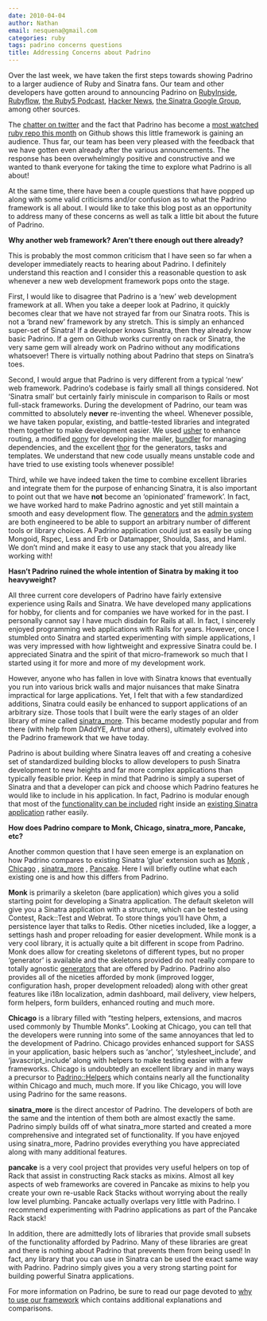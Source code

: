 ```yaml
---
date: 2010-04-04
author: Nathan
email: nesquena@gmail.com
categories: ruby
tags: padrino concerns questions
title: Addressing Concerns about Padrino
---
```


Over the last week, we have taken the first steps towards showing Padrino to a larger audience of Ruby and Sinatra fans. Our team and other developers have gotten around to announcing Padrino on [RubyInside](http://www.rubyinside.com/padrino-sinatra-webapp-framework-3198.html), [Rubyflow](http://rubyflow.com/items/3665), [the Ruby5 Podcast](http://ruby5.envylabs.com/episodes/64-episode-62-march-26-2010), [Hacker News](http://news.ycombinator.com/item?id=1235078), [the Sinatra Google Group](http://groups.google.com/group/sinatrarb/browse_thread/thread/ee691be6213cf0a1/3471ff1def80b062?pli=1), among other sources.

The [chatter on twitter](http://search.twitter.com/search?q=padrino+framework) and the fact that Padrino has become a [most watched ruby repo this month](http://github.com/languages/Ruby) on Github shows this little framework is gaining an audience. Thus far, our team has been very pleased with the feedback that we have gotten even already after the various announcements. The response has been overwhelmingly positive and constructive and we wanted to thank everyone for taking the time to explore what Padrino is all about!

At the same time, there have been a couple questions that have popped up along with some valid criticisms and/or confusion as to what the Padrino framework is all about. I would like to take this blog post as an opportunity to address many of these concerns as well as talk a little bit about the future of Padrino.


**Why another web framework? Aren’t there enough out there already?**

This is probably the most common criticism that I have seen so far when a developer immediately reacts to hearing about Padrino. I definitely understand this reaction and I consider this a reasonable question to ask whenever a new web development framework pops onto the stage.

First, I would like to disagree that Padrino is a ‘new’ web development framework at all. When you take a deeper look at Padrino, it quickly becomes clear that we have not strayed far from our Sinatra roots. This is not a ‘brand new’ framework by any stretch. This is simply an enhanced super-set of Sinatra! If a developer knows Sinatra, then they already know basic Padrino. If a gem on Github works currently on rack or Sinatra, the very same gem will already work on Padrino without any modifications whatsoever! There is virtually nothing about Padrino that steps on Sinatra’s toes.

Second, I would argue that Padrino is very different from a typical ‘new’ web framework. Padrino’s codebase is fairly small all things considered. Not ‘Sinatra small’ but certainly fairly miniscule in comparison to Rails or most full-stack frameworks. During the development of Padrino, our team was committed to absolutely **never** re-inventing the wheel. Whenever possible, we have taken popular, existing, and battle-tested libraries and integrated them together to make development easier. We used [usher](http://github.com/joshbuddy/usher) to enhance routing, a modified [pony](http://github.com/adamwiggins/pony) for developing the mailer, [bundler](http://github.com/carlhuda/bundler) for managing dependencies, and the excellent [thor](http://github.com/wycats/thor/) for the generators, tasks and templates. We understand that new code usually means unstable code and have tried to use existing tools whenever possible!

Third, while we have indeed taken the time to combine excellent libraries and integrate them for the purpose of enhancing Sinatra, it is also important to point out that we have **not** become an ‘opinionated’ framework’. In fact, we have worked hard to make Padrino agnostic and yet still maintain a smooth and easy development flow. The [generators](http://www.padrinorb.com/guides/generators) and the [admin system](http://www.padrinorb.com/guides/padrino-admin) are both engineered to be able to support an arbitrary number of different tools or library choices. A Padrino application could just as easily be using Mongoid, Rspec, Less and Erb or Datamapper, Shoulda, Sass, and Haml. We don’t mind and make it easy to use any stack that you already like working with!

**Hasn’t Padrino ruined the whole intention of Sinatra by making it too heavyweight?**

All three current core developers of Padrino have fairly extensive experience using Rails and Sinatra. We have developed many applications for hobby, for clients and for companies we have worked for in the past. I personally cannot say I have much disdain for Rails at all. In fact, I sincerely enjoyed programming web applications with Rails for years. However, once I stumbled onto Sinatra and started experimenting with simple applications, I was very impressed with how lightweight and expressive Sinatra could be. I appreciated Sinatra and the spirit of that micro-framework so much that I started using it for more and more of my development work.

However, anyone who has fallen in love with Sinatra knows that eventually you run into various brick walls and major nuisances that make Sinatra impractical for large applications. Yet, I felt that with a few standardized additions, Sinatra could easily be enhanced to support applications of an arbitrary size. Those tools that I built were the early stages of an older library of mine called [sinatra\_more](http://github.com/nesquena/sinatra_more). This became modestly popular and from there (with help from DAddYE, Arthur and others), ultimately evolved into the Padrino framework that we have today.

Padrino is about building where Sinatra leaves off and creating a cohesive set of standardized building blocks to allow developers to push Sinatra development to new heights and far more complex applications than typically feasible prior. Keep in mind that Padrino is simply a superset of Sinatra and that a developer can pick and choose which Padrino features he would like to include in his application. In fact, Padrino is modular enough that most of the [functionality can be included](http://www.padrinorb.com/guides/standalone-usage-in-sinatra) right inside an [existing Sinatra application](http://www.padrinorb.com/guides/standalone-usage-in-sinatra) rather easily.

**How does Padrino compare to Monk, Chicago, sinatra\_more, Pancake, etc?**

Another common question that I have seen emerge is an explanation on how Padrino compares to existing Sinatra ‘glue’ extension such as [Monk](http://monkrb.com/) , [Chicago](http://github.com/thumblemonks/chicago) , [sinatra\_more](http://github.com/nesquena/sinatra_more) , [Pancake](http://github.com/hassox/pancake). Here I will briefly outline what each existing one is and how this differs from Padrino.

**Monk** is primarily a skeleton (bare application) which gives you a solid starting point for developing a Sinatra application. The default skeleton will give you a Sinatra application with a structure, which can be tested using Contest, Rack::Test and Webrat. To store things you’ll have Ohm, a persistence layer that talks to Redis. Other niceties included, like a logger, a settings hash and proper reloading for easier development. While monk is a very cool library, it is actually quite a bit different in scope from Padrino. Monk does allow for creating skeletons of different types, but no proper ‘generator’ is available and the skeletons provided do not really compare to totally agnostic [generators](http://www.padrinorb.com/guides/generators) that are offered by Padrino. Padrino also provides all of the niceties afforded by monk (improved logger, configuration hash, proper development reloaded) along with other great features like i18n localization, admin dashboard, mail delivery, view helpers, form helpers, form builders, enhanced routing and much more.

**Chicago** is a library filled with “testing helpers, extensions, and macros used commonly by Thumble Monks”. Looking at Chicago, you can tell that the developers were running into some of the same annoyances that led to the development of Padrino. Chicago provides enhanced support for SASS in your application, basic helpers such as ‘anchor’, ‘stylesheet\_include’, and ‘javascript\_include’ along with helpers to make testing easier with a few frameworks. Chicago is undoubtedly an excellent library and in many ways a precursor to [Padrino::Helpers](http://www.padrinorb.com/guides/application-helpers) which contains nearly all the functionality within Chicago and much, much more. If you like Chicago, you will love using Padrino for the same reasons.

**sinatra\_more** is the direct ancestor of Padrino. The developers of both are the same and the intention of them both are almost exactly the same. Padrino simply builds off of what sinatra\_more started and created a more comprehensive and integrated set of functionality. If you have enjoyed using sinatra\_more, Padrino provides everything you have appreciated along with many additional features.

**pancake** is a very cool project that provides very useful helpers on top of Rack that assist in constructing Rack stacks as mixins. Almost all key aspects of web frameworks are covered in Pancake as mixins to help you create your own re-usable Rack Stacks without worrying about the really low level plumbing. Pancake actually overlaps very little with Padrino. I recommend experimenting with Padrino applications as part of the Pancake Rack stack!

In addition, there are admittedly lots of libraries that provide small subsets of the functionality afforded by Padrino. Many of these libraries are great and there is nothing about Padrino that prevents them from being used! In fact, any library that you can use in Sinatra can be used the exact same way with Padrino. Padrino simply gives you a very strong starting point for building powerful Sinatra applications.

For more information on Padrino, be sure to read our page devoted to [why to use our framework](http://www.padrinorb.com/pages/why) which contains additional explanations and comparisons.

